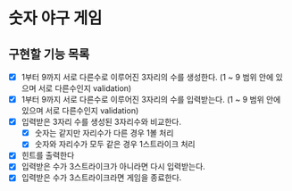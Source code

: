 # 숫자 야구 게임

## 구현할 기능 목록
- [x] 1부터 9까지 서로 다른수로 이루어진 3자리의 수를 생성한다. (1 ~ 9 범위 안에 있으며 서로 다른수인지 validation)
- [x] 1부터 9까지 서로 다른수로 이루어진 3자리의 수를 입력받는다. (1 ~ 9 범위 안에 있으며 서로 다른수인지 validation)
- [x] 입력받은 3자리 수를 생성된 3자리수와 비교한다.
  - [x] 숫자는 같지만 자리수가 다른 경우 1볼 처리
  - [x] 숫자와 자리수가 모두 같은 경우 1스트라이크 처리
- [x] 힌트를 출력한다
- [x] 입력받은 수가 3스트라이크가 아니라면 다시 입력받는다.
- [x] 입력받은 수가 3스트라이크라면 게임을 종료한다.
